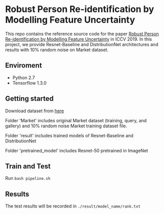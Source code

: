 # Robust Person Re-identification by Modelling Feature Uncertainty

This repo contains the reference source code for the paper [Robust Person Re-identification by Modelling Feature Uncertainty](http://openaccess.thecvf.com/content_ICCV_2019/papers/Yu_Robust_Person_Re-Identification_by_Modelling_Feature_Uncertainty_ICCV_2019_paper.pdf) in ICCV 2019. In this project, we provide Resnet-Baseline and DistributionNet architectures and results with 10% random noise on Market dataset.


## Enviroment
 - Python 2.7
 - Tensorflow 1.3.0

## Getting started

Download dataset from [here](https://drive.google.com/drive/folders/1VUpNKRjaxOh3A_sbgsWdKuhq7BOHOOC9?usp=sharing)

Folder 'Market' includes original Market dataset (training, query, and gallery) and 10% random noise Market training dataset file. 

Folder 'result' includes trained models of Resnet-Baseline and DistributionNet

Folder 'pretrained_model' includes Resnet-50 pretrained in ImageNet

## Train and Test
Run
```bash pipeline.sh```

## Results
The test results will be recorded in `./result/model_name/rank.txt`

